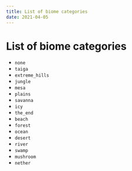 ```yaml
---
title: List of biome categories
date: 2021-04-05
---
```

# List of biome categories

* `none`
* `taiga`
* `extreme_hills`
* `jungle`
* `mesa`
* `plains`
* `savanna`
* `icy`
* `the_end`
* `beach`
* `forest`
* `ocean`
* `desert`
* `river`
* `swamp`
* `mushroom`
* `nether`
